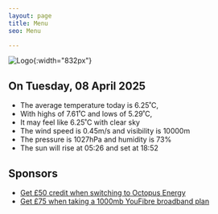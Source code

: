 ```yaml
---
layout: page
title: Menu
seo: Menu

---
```


![Logo](/images/logo.jpg){:width="832px"}

<!-- weather_marker starts -->
## On Tuesday, 08 April 2025

- The average temperature today is 6.25˚C,
- With highs of 7.61˚C and lows of 5.29˚C,
- It may feel like 6.25˚C with clear sky
- The wind speed is 0.45m/s and visibility is 10000m
- The pressure is 1027hPa and humidity is 73%
- The sun will rise at 05:26 and set at 18:52

<!-- weather_marker ends -->

## Sponsors

- [Get £50 credit when switching to Octopus Energy](https://bit.ly/3oD1nnS)
- [Get £75 when taking a 1000mb YouFibre broadband plan](https://aklam.io/91zWhU?)



